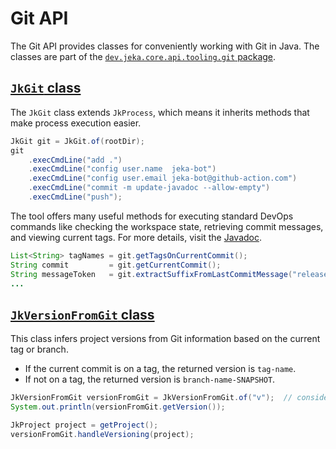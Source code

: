 # Git API

The Git API provides classes for conveniently working with Git in Java.
The classes are part of the [`dev.jeka.core.api.tooling.git` package](https://github.com/jeka-dev/jeka/blob/master/dev.jeka.core/src/main/java/dev/jeka/core/api/tooling/git).

## [`JkGit` class](https://github.com/jeka-dev/jeka/blob/master/core/src/main/java/dev/jeka/core/api/tooling/git/JkGit.java)

The `JkGit` class extends `JkProcess`, which means it inherits methods that make process execution easier.

```java title="Sequence og Git calls"
JkGit git = JkGit.of(rootDir);
git
    .execCmdLine("add .")
    .execCmdLine("config user.name  jeka-bot")
    .execCmdLine("config user.email jeka-bot@github-action.com")
    .execCmdLine("commit -m update-javadoc --allow-empty")
    .execCmdLine("push");
```

The tool offers many useful methods for executing standard DevOps commands like checking the workspace state, retrieving commit messages, and viewing current tags. For more details, visit the [Javadoc](https://jeka-dev.github.io/jeka/javadoc/dev/jeka/core/api/tooling/git/JkGit.html).

```java title="Conenient method calls"
List<String> tagNames = git.getTagsOnCurrentCommit();
String commit         = git.getCurrentCommit();
String messageToken   = git.extractSuffixFromLastCommitMessage("release:");
...
```

## [`JkVersionFromGit` class](https://github.com/jeka-dev/jeka/blob/master/dev.jeka.core/src/main/java/dev/jeka/core/api/tooling/git/JkGit.java)

This class infers project versions from Git information based on the current tag or branch.

- If the current commit is on a tag, the returned version is `tag-name`.
- If not on a tag, the returned version is `branch-name-SNAPSHOT`.

```java
JkVersionFromGit versionFromGit = JkVersionFromGit.of("v");  // consider only tags starting with 'v'
System.out.println(versionFromGit.getVersion());

JkProject project = getProject();
versionFromGit.handleVersioning(project);
```